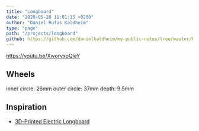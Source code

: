 ```yaml
---
title: "Longboard"
date: "2020-05-28 11:01:15 +0200"
author: "Daniel Rufus Kaldheim"
type: "page"
path: "/projects/longboard"
github: https://github.com/danielkaldheim/my-public-notes/tree/master/Projects/Longboard
---
```



<https://youtu.be/XworvxoQleY>

## Wheels

inner circle: 26mm
outer circle: 37mm
depth: 9.5mm

## Inspiration

- [3D-Printed Electric Longboard](https://www.instructables.com/id/3D-Printed-Electric-Longboard/)
